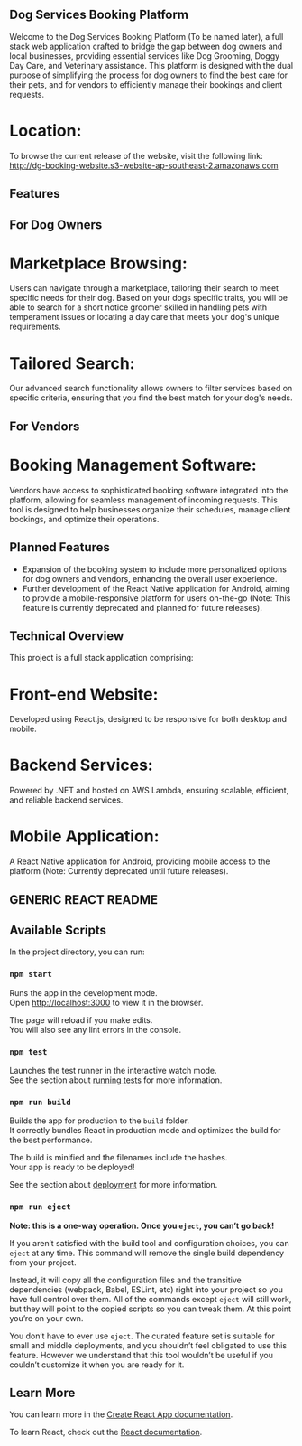 
## Dog Services Booking Platform

Welcome to the Dog Services Booking Platform (To be named later), a full stack web application crafted to bridge the gap between dog owners and local businesses, providing essential services like Dog Grooming, Doggy Day Care, and Veterinary assistance. This platform is designed with the dual purpose of simplifying the process for dog owners to find the best care for their pets, and for vendors to efficiently manage their bookings and client requests.

# Location:

To browse the current release of the website, visit the following link: 
  http://dg-booking-website.s3-website-ap-southeast-2.amazonaws.com

## Features

## For Dog Owners
# Marketplace Browsing: 
Users can navigate through a  marketplace, tailoring their search to meet specific needs for their dog. Based on your dogs specific traits, you will be able to search for a short notice groomer skilled in handling pets with temperament issues or locating a day care that meets your dog's unique requirements.

# Tailored Search: 
Our advanced search functionality allows owners to filter services based on specific criteria, ensuring that you find the best match for your dog's needs.

## For Vendors
# Booking Management Software: 
Vendors have access to sophisticated booking software integrated into the platform, allowing for seamless management of incoming requests. This tool is designed to help businesses organize their schedules, manage client bookings, and optimize their operations.

## Planned Features

- Expansion of the booking system to include more personalized options for dog owners and vendors, enhancing the overall user experience.
- Further development of the React Native application for Android, aiming to provide a mobile-responsive platform for users on-the-go (Note: This feature is currently deprecated and planned for future releases).
## Technical Overview
This project is a full stack application comprising:

# Front-end Website: 
Developed using React.js, designed to be responsive for both desktop and mobile.
# Backend Services: 
Powered by .NET and hosted on AWS Lambda, ensuring scalable, efficient, and reliable backend services.
# Mobile Application: 
A React Native application for Android, providing mobile access to the platform (Note: Currently deprecated until future releases).



## GENERIC REACT README

## Available Scripts

In the project directory, you can run:

### `npm start`

Runs the app in the development mode.\
Open [http://localhost:3000](http://localhost:3000) to view it in the browser.

The page will reload if you make edits.\
You will also see any lint errors in the console.

### `npm test`

Launches the test runner in the interactive watch mode.\
See the section about [running tests](https://facebook.github.io/create-react-app/docs/running-tests) for more information.

### `npm run build`

Builds the app for production to the `build` folder.\
It correctly bundles React in production mode and optimizes the build for the best performance.

The build is minified and the filenames include the hashes.\
Your app is ready to be deployed!

See the section about [deployment](https://facebook.github.io/create-react-app/docs/deployment) for more information.

### `npm run eject`

**Note: this is a one-way operation. Once you `eject`, you can’t go back!**

If you aren’t satisfied with the build tool and configuration choices, you can `eject` at any time. This command will remove the single build dependency from your project.

Instead, it will copy all the configuration files and the transitive dependencies (webpack, Babel, ESLint, etc) right into your project so you have full control over them. All of the commands except `eject` will still work, but they will point to the copied scripts so you can tweak them. At this point you’re on your own.

You don’t have to ever use `eject`. The curated feature set is suitable for small and middle deployments, and you shouldn’t feel obligated to use this feature. However we understand that this tool wouldn’t be useful if you couldn’t customize it when you are ready for it.

## Learn More

You can learn more in the [Create React App documentation](https://facebook.github.io/create-react-app/docs/getting-started).

To learn React, check out the [React documentation](https://reactjs.org/).

